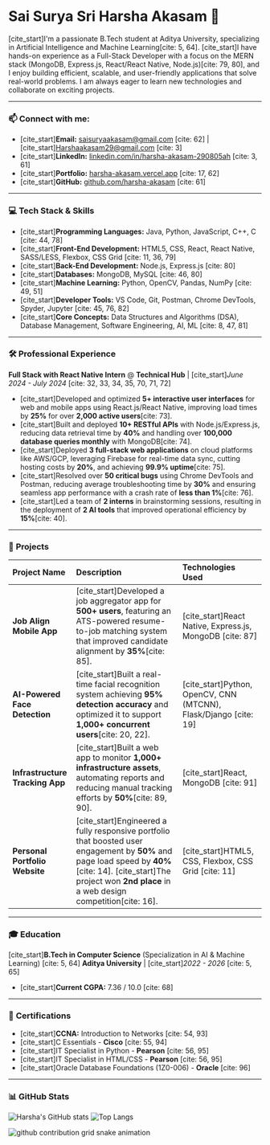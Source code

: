 # Sai Surya Sri Harsha Akasam 👋

[cite_start]I'm a passionate B.Tech student at Aditya University, specializing in Artificial Intelligence and Machine Learning[cite: 5, 64]. [cite_start]I have hands-on experience as a Full-Stack Developer with a focus on the MERN stack (MongoDB, Express.js, React/React Native, Node.js)[cite: 79, 80], and I enjoy building efficient, scalable, and user-friendly applications that solve real-world problems. I am always eager to learn new technologies and collaborate on exciting projects.

---

### 📫 **Connect with me:**

-   [cite_start]**Email:** [saisuryaakasam@gmail.com](mailto:saisuryaakasam@gmail.com) [cite: 62] | [cite_start][Harshaakasam29@gmail.com](mailto:Harshaakasam29@gmail.com) [cite: 3]
-   [cite_start]**LinkedIn:** [linkedin.com/in/harsha-akasam-290805ah](https://www.linkedin.com/in/harsha-akasam-290805ah) [cite: 3, 61]
-   [cite_start]**Portfolio:** [harsha-akasam.vercel.app](https://harsha-akasam.vercel.app/) [cite: 17, 62]
-   [cite_start]**GitHub:** [github.com/harsha-akasam](https://github.com/harsha-akasam) [cite: 61]

---

### 💻 **Tech Stack & Skills**

-   [cite_start]**Programming Languages:** Java, Python, JavaScript, C++, C [cite: 44, 78]
-   [cite_start]**Front-End Development:** HTML5, CSS, React, React Native, SASS/LESS, Flexbox, CSS Grid [cite: 11, 36, 79]
-   [cite_start]**Back-End Development:** Node.js, Express.js [cite: 80]
-   [cite_start]**Databases:** MongoDB, MySQL [cite: 46, 80]
-   [cite_start]**Machine Learning:** Python, OpenCV, Pandas, NumPy [cite: 49, 51]
-   [cite_start]**Developer Tools:** VS Code, Git, Postman, Chrome DevTools, Spyder, Jupyter [cite: 45, 76, 82]
-   [cite_start]**Core Concepts:** Data Structures and Algorithms (DSA), Database Management, Software Engineering, AI, ML [cite: 8, 47, 81]

---

### 🛠️ **Professional Experience**

**Full Stack with React Native Intern** @ **Technical Hub** | [cite_start]*June 2024 - July 2024* [cite: 32, 33, 34, 35, 70, 71, 72]

-   [cite_start]Developed and optimized **5+ interactive user interfaces** for web and mobile apps using React.js/React Native, improving load times by **25%** for over **2,000 active users**[cite: 73].
-   [cite_start]Built and deployed **10+ RESTful APIs** with Node.js/Express.js, reducing data retrieval time by **40%** and handling over **100,000 database queries monthly** with MongoDB[cite: 74].
-   [cite_start]Deployed **3 full-stack web applications** on cloud platforms like AWS/GCP, leveraging Firebase for real-time data sync, cutting hosting costs by **20%**, and achieving **99.9% uptime**[cite: 75].
-   [cite_start]Resolved over **50 critical bugs** using Chrome DevTools and Postman, reducing average troubleshooting time by **30%** and ensuring seamless app performance with a crash rate of **less than 1%**[cite: 76].
-   [cite_start]Led a team of **2 interns** in brainstorming sessions, resulting in the deployment of **2 AI tools** that improved operational efficiency by **15%**[cite: 40].

---

### 🚀 **Projects**

| Project Name | Description | Technologies Used |
| :--- | :--- | :--- |
| **Job Align Mobile App** | [cite_start]Developed a job aggregator app for **500+ users**, featuring an ATS-powered resume-to-job matching system that improved candidate alignment by **35%**[cite: 85]. | [cite_start]React Native, Express.js, MongoDB [cite: 87] |
| **AI-Powered Face Detection** | [cite_start]Built a real-time facial recognition system achieving **95% detection accuracy** and optimized it to support **1,000+ concurrent users**[cite: 20, 22]. | [cite_start]Python, OpenCV, CNN (MTCNN), Flask/Django [cite: 19] |
| **Infrastructure Tracking App** | [cite_start]Built a web app to monitor **1,000+ infrastructure assets**, automating reports and reducing manual tracking efforts by **50%**[cite: 89, 90]. | [cite_start]React, MongoDB [cite: 91] |
| **Personal Portfolio Website** | [cite_start]Engineered a fully responsive portfolio that boosted user engagement by **50%** and page load speed by **40%**[cite: 14]. [cite_start]The project won **2nd place** in a web design competition[cite: 16]. | [cite_start]HTML5, CSS, Flexbox, CSS Grid [cite: 11] |

---

### 🎓 **Education**

[cite_start]**B.Tech in Computer Science** (Specialization in AI & Machine Learning) [cite: 5, 64]
**Aditya University** | [cite_start]*2022 - 2026* [cite: 5, 65]
-   [cite_start]**Current CGPA:** 7.36 / 10.0 [cite: 68]

---

### 📜 **Certifications**

-   [cite_start]**CCNA:** Introduction to Networks [cite: 54, 93]
-   [cite_start]C Essentials - **Cisco** [cite: 55, 94]
-   [cite_start]IT Specialist in Python - **Pearson** [cite: 56, 95]
-   [cite_start]IT Specialist in HTML/CSS - **Pearson** [cite: 56, 95]
-   [cite_start]Oracle Database Foundations (1Z0-006) - **Oracle** [cite: 96]

---

### 📊 **GitHub Stats**

![Harsha's GitHub stats](https://github-readme-stats.vercel.app/api?username=HarshaAkasam&show_icons=true&theme=radical&hide_border=true&count_private=true)
![Top Langs](https://github-readme-stats.vercel.app/api/top-langs/?username=HarshaAkasam&layout=compact&theme=radical&hide_border=true)

![github contribution grid snake animation](https://raw.githubusercontent.com/HarshaAkasam/HarshaAkasam/output/github-contribution-grid-snake.svg)
